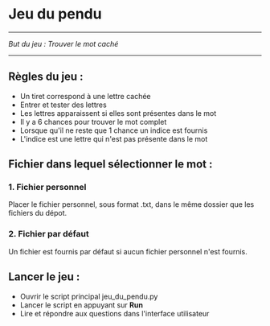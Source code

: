 # Jeu du pendu
___
*But du jeu : Trouver le mot caché*
___
## Règles du jeu :
- Un tiret correspond à une lettre cachée
- Entrer et tester des lettres
- Les lettres apparaissent si elles sont présentes dans le mot
- Il y a 6 chances pour trouver le mot complet
- Lorsque qu'il ne reste que 1 chance un indice est fournis
- L'indice est une lettre qui n'est pas présente dans le mot
## Fichier dans lequel sélectionner le mot :
### 1. Fichier personnel 
Placer le fichier personnel, sous format .txt, dans le même dossier que les fichiers du dépot.
### 2. Fichier par défaut 
Un fichier est fournis par défaut si aucun fichier personnel n'est fournis.
## Lancer le jeu :
- Ouvrir le script principal jeu_du_pendu.py
- Lancer le script en appuyant sur **Run**
- Lire et répondre aux questions dans l'interface utilisateur
